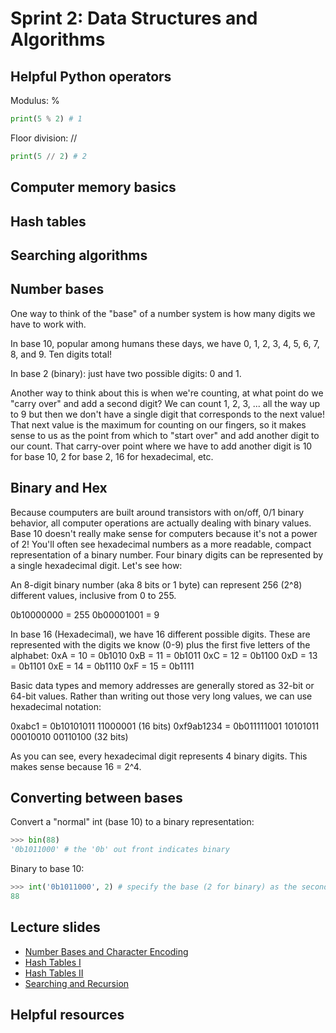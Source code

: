 # Sprint 2: Data Structures and Algorithms

## Helpful Python operators
Modulus: %
```python
print(5 % 2) # 1
```
Floor division: //
```python
print(5 // 2) # 2
```

## Computer memory basics

## Hash tables

## Searching algorithms

## Number bases
One way to think of the "base" of a number system is how many digits we have to work with.

In base 10, popular among humans these days, we have 0, 1, 2, 3, 4, 5, 6, 7, 8, and 9. Ten digits total!

In base 2 (binary): just have two possible digits: 0 and 1.

Another way to think about this is when we're counting, at what point do we "carry over" and add a second digit? We can count 1, 2, 3, ... all the way up to 9 but then we don't have a single digit that corresponds to the next value! That next value is the maximum for counting on our fingers, so it makes sense to us as the point from which to "start over" and add another digit to our count. That carry-over point where we have to add another digit is 10 for base 10, 2 for base 2, 16 for hexadecimal, etc.

## Binary and Hex

Because coumputers are built around transistors with on/off, 0/1 binary behavior, all computer operations are actually dealing with binary values. Base 10 doesn't really make sense for computers because it's not a power of 2! You'll often see hexadecimal numbers as a more readable, compact representation of a binary number. Four binary digits can be represented by a single hexadecimal digit. Let's see how:

An 8-digit binary number (aka 8 bits or 1 byte) can represent 256 (2^8) different values, inclusive from 0 to 255.

0b10000000 = 255
0b00001001 = 9

In base 16 (Hexadecimal), we have 16 different possible digits. These are represented with the digits we know (0-9) plus the first five letters of the alphabet:
0xA = 10 = 0b1010
0xB = 11 = 0b1011
0xC = 12 = 0b1100
0xD = 13 = 0b1101
0xE = 14 = 0b1110
0xF = 15 = 0b1111

Basic data types and memory addresses are generally stored as 32-bit or 64-bit values. Rather than writing out those very long values, we can use hexadecimal notation:

0xabc1 = 0b10101011 11000001 (16 bits)
0xf9ab1234 = 0b011111001 10101011 00010010 00110100 (32 bits)

As you can see, every hexadecimal digit represents 4 binary digits. This makes sense because 16 = 2^4.


## Converting between bases
Convert a "normal" int (base 10) to a binary representation:
```python
>>> bin(88)
'0b1011000' # the '0b' out front indicates binary
```

Binary to base 10:
```python
>>> int('0b1011000', 2) # specify the base (2 for binary) as the second argument
88
```

## Lecture slides
* [Number Bases and Character Encoding](https://docs.google.com/presentation/d/17g5vepthZ-R582Z9CBJwzH2TMJHDMI6LTxy6e7wrp2o/edit?usp=sharing)
* [Hash Tables I]()
* [Hash Tables II]()
* [Searching and Recursion]()

## Helpful resources
